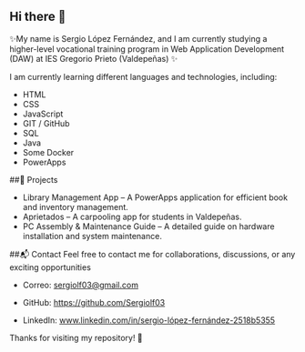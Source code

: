 
## Hi there 👋
✨My name is Sergio López Fernández, and I am currently studying a higher-level vocational training program in Web Application Development (DAW) at IES Gregorio Prieto (Valdepeñas) ✨

I am currently learning different languages and technologies, including:
- HTML
- CSS
- JavaScript
- GIT / GitHub
- SQL
- Java
- Some Docker
- PowerApps

  
##🚀 Projects

- Library Management App – A PowerApps application for efficient book and inventory management.
- Aprietados – A carpooling app for students in Valdepeñas.
- PC Assembly & Maintenance Guide – A detailed guide on hardware installation and system maintenance.

##📬 Contact
Feel free to contact me for collaborations, discussions, or any exciting opportunities

- Correo: sergiolf03@gmail.com

- GitHub: https://github.com/Sergiolf03

- LinkedIn: www.linkedin.com/in/sergio-lópez-fernández-2518b5355

Thanks for visiting my repository! 🚀
